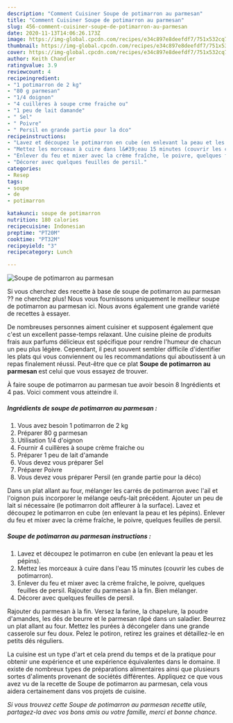 ```yaml
---
description: "Comment Cuisiner Soupe de potimarron au parmesan"
title: "Comment Cuisiner Soupe de potimarron au parmesan"
slug: 456-comment-cuisiner-soupe-de-potimarron-au-parmesan
date: 2020-11-13T14:06:26.173Z
image: https://img-global.cpcdn.com/recipes/e34c897e8deefdf7/751x532cq70/soupe-de-potimarron-au-parmesan-photo-principale-de-la-recette.jpg
thumbnail: https://img-global.cpcdn.com/recipes/e34c897e8deefdf7/751x532cq70/soupe-de-potimarron-au-parmesan-photo-principale-de-la-recette.jpg
cover: https://img-global.cpcdn.com/recipes/e34c897e8deefdf7/751x532cq70/soupe-de-potimarron-au-parmesan-photo-principale-de-la-recette.jpg
author: Keith Chandler
ratingvalue: 3.9
reviewcount: 4
recipeingredient:
- "1 potimarron de 2 kg"
- "80 g parmesan"
- "1/4 doignon"
- "4 cuillères à soupe crme fraiche ou"
- "1 peu de lait damande"
- " Sel"
- " Poivre"
- " Persil en grande partie pour la dco"
recipeinstructions:
- "Lavez et découpez le potimarron en cube (en enlevant la peau et les pépins)."
- "Mettez les morceaux à cuire dans l&#39;eau 15 minutes (couvrir les cubes de potimarron)."
- "Enlever du feu et mixer avec la crème fraîche, le poivre, quelques feuilles de persil. Rajouter du parmesan à la fin. Bien mélanger."
- "Décorer avec quelques feuilles de persil."
categories:
- Resep
tags:
- soupe
- de
- potimarron

katakunci: soupe de potimarron 
nutrition: 180 calories
recipecuisine: Indonesian
preptime: "PT20M"
cooktime: "PT32M"
recipeyield: "3"
recipecategory: Lunch

---
```



![Soupe de potimarron au parmesan](https://img-global.cpcdn.com/recipes/e34c897e8deefdf7/751x532cq70/soupe-de-potimarron-au-parmesan-photo-principale-de-la-recette.jpg)

Si vous cherchez des recette à base de soupe de potimarron au parmesan ?? ne cherchez plus! Nous vous fournissons uniquement le meilleur soupe de potimarron au parmesan ici. Nous avons également une grande variété de recettes à essayer.

De nombreuses personnes aiment cuisiner et supposent également que c'est un excellent passe-temps relaxant. Une cuisine pleine de produits frais aux parfums délicieux est spécifique pour rendre l'humeur de chacun un peu plus légère. Cependant, il peut souvent sembler difficile d'identifier les plats qui vous conviennent ou les recommandations qui aboutissent à un repas finalement réussi. Peut-être que ce plat <strong> Soupe de potimarron au parmesan </strong> est celui que vous essayez de trouver.

<!--inarticleads1-->

À faire soupe de potimarron au parmesan tue avoir besoin 8 Ingrédients et 4 pas. Voici comment vous atteindre il.

##### Ingrédients de soupe de potimarron au parmesan :

1. Vous avez besoin 1 potimarron de 2 kg
1. Préparer 80 g parmesan
1. Utilisation 1/4 d&#39;oignon
1. Fournir 4 cuillères à soupe crème fraiche ou
1. Préparer 1 peu de lait d&#39;amande
1. Vous devez vous préparer  Sel
1. Préparer  Poivre
1. Vous devez vous préparer  Persil (en grande partie pour la déco)


Dans un plat allant au four, mélanger les carrés de potimarron avec l&#39;ail et l&#39;oignon puis incorporer le mélange oeufs-lait précédent. Ajouter un peu de lait si nécessaire (le potimarron doit affleurer à la surface). Lavez et découpez le potimarron en cube (en enlevant la peau et les pépins). Enlever du feu et mixer avec la crème fraîche, le poivre, quelques feuilles de persil. 

<!--inarticleads2-->

##### Soupe de potimarron au parmesan instructions :

1. Lavez et découpez le potimarron en cube (en enlevant la peau et les pépins).
1. Mettez les morceaux à cuire dans l&#39;eau 15 minutes (couvrir les cubes de potimarron).
1. Enlever du feu et mixer avec la crème fraîche, le poivre, quelques feuilles de persil. Rajouter du parmesan à la fin. Bien mélanger.
1. Décorer avec quelques feuilles de persil.


Rajouter du parmesan à la fin. Versez la farine, la chapelure, la poudre d&#39;amandes, les dés de beurre et le parmesan râpé dans un saladier. Beurrez un plat allant au four. Mettez les purées à décongeler dans une grande casserole sur feu doux. Pelez le potiron, retirez les graines et détaillez-le en petits dés réguliers. 

<!--inarticleads1-->

<p>
La cuisine est un type d'art et cela prend du temps et de la pratique pour obtenir une expérience et une expérience équivalentes dans le domaine. Il existe de nombreux types de préparations alimentaires ainsi que plusieurs sortes d'aliments provenant de sociétés différentes. Appliquez ce que vous avez vu de la recette de Soupe de potimarron au parmesan, cela vous aidera certainement dans vos projets de cuisine.
</p>

<p>
<i>Si vous trouvez cette Soupe de potimarron au parmesan recette utile, partagez-la avec vos bons amis ou votre famille, merci et bonne chance.</i>
</p>
